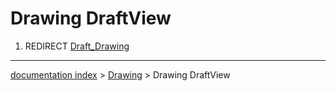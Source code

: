 # Drawing DraftView
1.  REDIRECT [Draft\_Drawing](Draft_Drawing.md)

---
[documentation index](../README.md) > [Drawing](Drawing_Workbench.md) > Drawing DraftView
